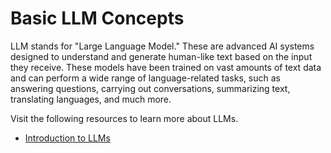 # Basic LLM Concepts

LLM stands for "Large Language Model." These are advanced AI systems designed to understand and generate human-like text based on the input they receive. These models have been trained on vast amounts of text data and can perform a wide range of language-related tasks, such as answering questions, carrying out conversations, summarizing text, translating languages, and much more.

Visit the following resources to learn more about LLMs.

- [Introduction to LLMs](https://roadmap.sh/guides/introduction-to-llms)
